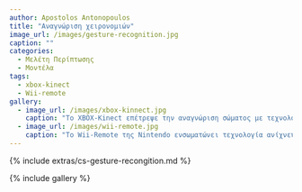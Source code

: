```yaml
---
author: Apostolos Antonopoulos
title: "Αναγνώριση χειρονομιών"
image_url: /images/gesture-recognition.jpg
caption: ""
categories:
  - Μελέτη Περίπτωσης
  - Μοντέλα
tags:
  - xbox-kinect
  - Wii-remote
gallery:
  - image_url: /images/xbox-kinnect.jpg
    caption: "Το XBOX-Kinect επέτρεψε την αναγνώριση σώματος με τεχνολογίες επεξεργασίας εικόνας, δίνοντας τη δυνατότητα εκτίμησης και της πρόθεσης του χρήστη."
  - image_url: /images/wii-remote.jpg
    caption: "Το Wii-Remote της Nintendo ενσωματώνει τεχνολογία ανίχνευσης επιτάχυνσης που επιτρέπει στο χρήστη να αλληλεπιδρά με αντικείμενα εικονικής ή επαυξημένης πραγματικότητας."
---
```


{% include extras/cs-gesture-recongition.md %}

{% include gallery %}
